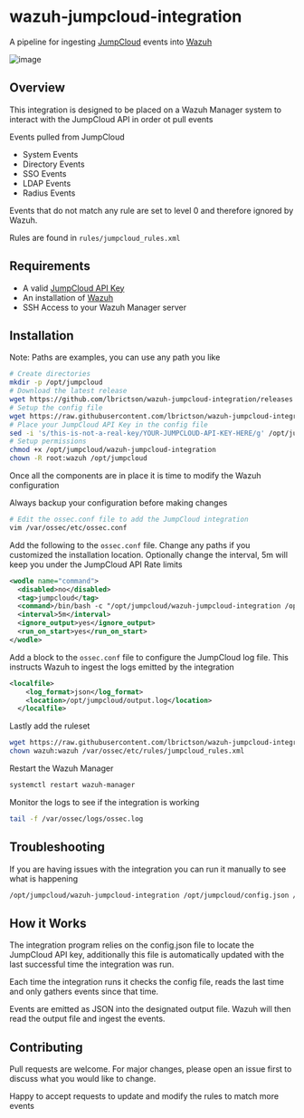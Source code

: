 # wazuh-jumpcloud-integration
A pipeline for ingesting [JumpCloud](https://jumpcloud.com/) events into [Wazuh](https://wazuh.com/)

![image](https://user-images.githubusercontent.com/8505034/219263945-23901d63-f974-4feb-8696-d759a86156a3.png)

## Overview

This integration is designed to be placed on a Wazuh Manager system to interact with the JumpCloud API in order ot pull events

Events pulled from JumpCloud

- System Events
- Directory Events
- SSO Events
- LDAP Events
- Radius Events

Events that do not match any rule are set to level 0 and therefore ignored by Wazuh.

Rules are found in `rules/jumpcloud_rules.xml`

## Requirements

- A valid [JumpCloud API Key](https://support.jumpcloud.com/support/s/article/jumpcloud-apis1)
- An installation of [Wazuh](https://wazuh.com/)
- SSH Access to your Wazuh Manager server

## Installation

Note:  Paths are examples, you can use any path you like

```bash
# Create directories
mkdir -p /opt/jumpcloud
# Download the latest release
wget https://github.com/lbrictson/wazuh-jumpcloud-integration/releases
# Setup the config file
wget https://raw.githubusercontent.com/lbrictson/wazuh-jumpcloud-integration/master/config/config.json -O /opt/jumpcloud/config.json
# Place your JumpCloud API Key in the config file
sed -i 's/this-is-not-a-real-key/YOUR-JUMPCLOUD-API-KEY-HERE/g' /opt/jumpcloud/config.json
# Setup permissions
chmod +x /opt/jumpcloud/wazuh-jumpcloud-integration
chown -R root:wazuh /opt/jumpcloud
```

Once all the components are in place it is time to modify the Wazuh configuration

Always backup your configuration before making changes

```bash
# Edit the ossec.conf file to add the JumpCloud integration
vim /var/ossec/etc/ossec.conf
```
Add the following to the `ossec.conf` file.  Change any paths if you customized the installation location.  Optionally change the interval, 5m will keep you under the JumpCloud API Rate limits
```xml
<wodle name="command">
  <disabled>no</disabled>
  <tag>jumpcloud</tag>
  <command>/bin/bash -c "/opt/jumpcloud/wazuh-jumpcloud-integration /opt/jumpcloud/config.json /opt/jumpcloud/output.log"</command>
  <interval>5m</interval>
  <ignore_output>yes</ignore_output>
  <run_on_start>yes</run_on_start>
</wodle>
```

Add a block to the `ossec.conf` file to configure the JumpCloud log file.  This instructs Wazuh to ingest the logs emitted by the integration
```xml
<localfile>
    <log_format>json</log_format>
    <location>/opt/jumpcloud/output.log</location>
  </localfile>
```

Lastly add the ruleset
```bash
wget https://raw.githubusercontent.com/lbrictson/wazuh-jumpcloud-integration/master/rules/jumpcloud_rules.xml -O /var/ossec/etc/rules/jumpcloud_rules.xml
chown wazuh:wazuh /var/ossec/etc/rules/jumpcloud_rules.xml
```

Restart the Wazuh Manager
```bash
systemctl restart wazuh-manager
```

Monitor the logs to see if the integration is working
```bash
tail -f /var/ossec/logs/ossec.log
```

## Troubleshooting

If you are having issues with the integration you can run it manually to see what is happening
```bash
/opt/jumpcloud/wazuh-jumpcloud-integration /opt/jumpcloud/config.json /opt/jumpcloud/output.log
```

## How it Works

The integration program relies on the config.json file to locate the JumpCloud API key, additionally this file is automatically updated with the last successful time the integration was run.

Each time the integration runs it checks the config file, reads the last time and only gathers events since that time.

Events are emitted as JSON into the designated output file.  Wazuh will then read the output file and ingest the events.

## Contributing

Pull requests are welcome. For major changes, please open an issue first to discuss what you would like to change.

Happy to accept requests to update and modify the rules to match more events
